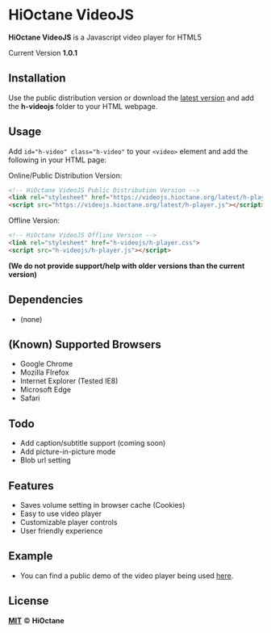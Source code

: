 # HiOctane VideoJS 
**HiOctane VideoJS** is a Javascript video player for HTML5

Current Version **1.0.1**


## Installation
Use the public distribution version or download the [latest version](https://github.com/mist8kengas/hioctane-videojs/releases/latest) and add the **h-videojs** folder to your HTML webpage.

## Usage
Add `id="h-video" class="h-video"` to your `<video>` element and add the following in your HTML page:

Online/Public Distribution Version:
```html
<!-- HiOctane VideoJS Public Distribution Version -->
<link rel="stylesheet" href="https://videojs.hioctane.org/latest/h-player.css">
<script src="https://videojs.hioctane.org/latest/h-player.js"></script>
```

Offline Version:
```html
<!-- HiOctane VideoJS Offline Version -->
<link rel="stylesheet" href="h-videojs/h-player.css">
<script src="h-videojs/h-player.js"></script>
```

**(We do not provide support/help with older versions than the current version)**

## Dependencies
- (none)

## (Known) Supported Browsers
- Google Chrome
- Mozilla FIrefox
- Internet Explorer (Tested IE8)
- Microsoft Edge
- Safari

## Todo
- Add caption/subtitle support (coming soon)
- Add picture-in-picture mode
- Blob url setting

## Features
- Saves volume setting in browser cache (Cookies)
- Easy to use video player
- Customizable player controls
- User friendly experience

## Example
- You can find a public demo of the video player being used [here](https://videojs.hioctane.org/example).

## License
**[MIT](https://choosealicense.com/licenses/mit/)** &copy; **HiOctane**
